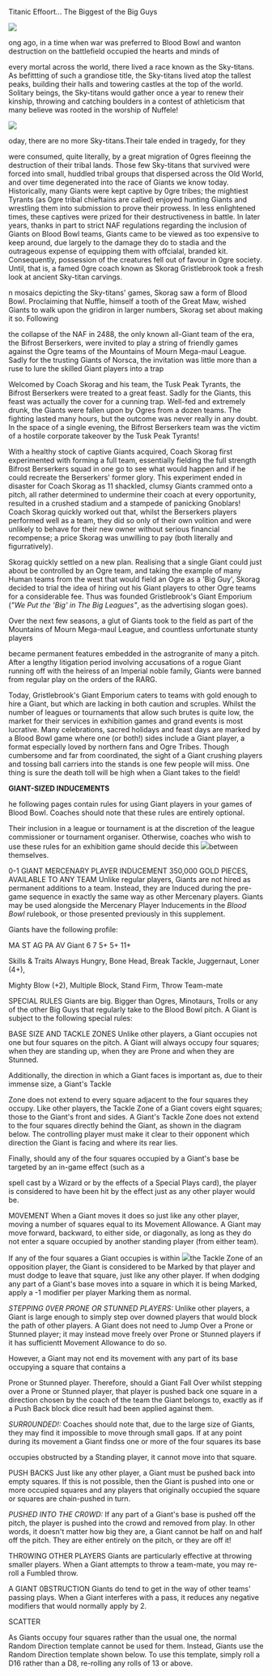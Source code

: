 Titanic Effoort... The Biggest of the Big Guys

![](../media/death_zone/image214.jpg)

ong ago, in a time when war was preferred to Blood Bowl and wanton
destruction on the battlefield occupied the hearts and minds of

every mortal across the world, there lived a race known as the
Sky-titans. As befittting of such a grandiose title, the Sky-titans
lived atop the tallest peaks, building their halls and towering
castles at the top of the world. Solitary beings, the Sky-titans would
gather once a year to renew their kinship, throwing and catching
boulders in a contest of athleticism that many believe was rooted in
the worship of Nuffele!

![](../media/death_zone/image217.jpg)

oday, there are no more Sky-titans.Their tale
ended in tragedy, for they

were consumed, quite literally,
by a great migration of 0gres
fleeinng the destruction of their
tribal lands. Those few Sky-titans that survived were forced into
small, huddled tribal groups that dispersed across the Old World,
and over time degenerated into
the race of Giants we know today. Historically, many Giants were
kept captive by 0gre tribes; the mightiest Tyrants (as 0gre tribal
chieftains are called) enjoyed hunting Giants and wrestling them into
submission to prove their prowess. In less enlightened times, these
captives were prized for their destructiveness in battle. In later
years, thanks in part to strict
NAF regulations regarding the inclusion of Giants on Blood Bowl teams,
Giants came to be viewed
as too expensive to keep around, due largely to the damage they
do to stadia and the outrageous expense of equipping them with
offcialal, branded kit. Consequently, possession of the creatures fell
out of favour in 0gre society. Until, that is, a famed 0gre coach
known as Skorag Gristlebrook took a fresh look at ancient Sky-titan
carvings.

n mosaics depicting the Sky-titans' games, Skorag saw a form of Blood
Bowl. Proclaiming that Nuffle, himself a tooth of the Great Maw,
wished Giants to walk upon the gridiron in larger numbers, Skorag set
about making it so. Following

the collapse of the NAF in 2488, the only known all-Giant team of the
era, the
Bifrost Berserkers, were invited to play a string of friendly games
against the Ogre teams of the Mountains of Mourn Mega-maul League. Sadly
for the trusting Giants of Norsca, the invitation was little more than a
ruse to lure the skilled Giant players into a trap

Welcomed by Coach Skorag and his team, the Tusk Peak Tyrants, the
Bifrost Berserkers were treated to a great feast. Sadly for the Giants,
this feast was
actually the cover for a cunning trap. Well-fed and extremely drunk, the
Giants
were fallen upon by Ogres from a dozen teams. The fighting lasted many
hours, but the outcome was never really in any doubt. In the space of a
single evening, the Bifrost Berserkers team was the victim of a hostile
corporate takeover by the Tusk Peak Tyrants!

With a healthy stock of captive Giants acquired, Coach Skorag first
experimented with forming a full team, essentially fielding the full
strength Bifrost Berserkers
squad in one go to see what would happen and if he could recreate the
Berserkers' former glory. This experiment ended in disaster for Coach
Skorag as 11 shackled, clumsy Giants crammed onto a pitch, all rather
determined to undermine their
coach at every opportunity, resulted in a crushed stadium and a stampede
of panicking Gnoblars! Coach Skorag quickly worked out that, whilst the
Berserkers players performed well as a team, they did so only of their
own volition and were unlikely to behave for their new owner without
serious financial recompense; a price Skorag was unwilling to pay (both
literally and figurratively).

Skorag quickly settled on a new plan. Realising that a single Giant
could just about be controlled by an Ogre team, and taking the example
of many Human teams from the west that would field an Ogre as a 'Big
Guy', Skorag decided to
trial the idea of hiring out his Giant players to other Ogre teams for a
considerable fee. Thus was founded Gristlebrook's Giant Emporium (*"We
Put the 'Big' in The Big Leagues"*, as the advertising slogan goes).

Over the next few seasons, a glut of Giants took to the field as part
of the Mountains of Mourn Mega-maul League, and countless unfortunate
stunty players

became permanent features embedded in the astrogranite of many a pitch.
After a lengthy litigation period involving accusations of a rogue Giant
running off with the heiress of an Imperial noble family, Giants were
banned from regular play on the orders of the RARG.

Today, Gristlebrook's Giant Emporium caters to teams with gold enough to
hire
a Giant, but which are lacking in both caution and scruples. Whilst the
number of leagues or tournaments that allow such brutes is quite low,
the market for their services in exhibition games and grand events is
most lucrative. Many celebrations, sacred holidays and feast days are
marked by a Blood Bowl game where one
(or both!) sides include a Giant player, a format especially loved by
northern fans
and Ogre Tribes. Though cumbersome and far from coordinated, the sight
of a Giant crushing players and tossing ball carriers into the stands is
one few people will
miss. One thing is sure the death toll will be high when a Giant takes
to the field!

**GIANT-SIZED INDUCEMENTS**

he following pages contain rules for using Giant players in your games
of Blood Bowl. Coaches should note that these rules are entirely
optional.

Their inclusion in a league or tournament is at the discretion of the
league commissioner or tournament organiser. Otherwise, coaches who
wish to use these
rules for an exhibition game should decide this
![](../media/death_zone/image221.jpg)between themselves.

0-1 GIANT MERCENARY PLAYER INDUCEMENT
350,000 GOLD PIECES, AVAILABLE TO ANY TEAM Unlike regular players,
Giants are not hired as permanent additions to a team. Instead, they
are Induced during
the pre-game sequence in exactly the same way
as other Mercenary players. Giants may be used alongside the Mercenary
Player Inducements in the
*Blood Bowl* rulebook, or those presented previously in
this supplement.

Giants have the following profile:

MA ST AG PA AV Giant 6 7 5+ 5+ 11+

Skills & Traits Always Hungry, Bone Head,
Break Tackle, Juggernaut, Loner (4+),

Mighty Blow (+2), Multiple Block, Stand Firm, Throw Team-mate

SPECIAL RULES
Giants are big. Bigger than Ogres, Minotaurs, Trolls or any of the other
Big Guys that regularly take to the Blood Bowl pitch. A Giant is subject
to the following special rules:

BASE SIZE AND TACKLE ZONES
Unlike other players, a Giant occupies not one but four squares on the
pitch. A Giant will always occupy four squares; when they are standing
up, when they are Prone and when they are Stunned.

Additionally, the direction in which a Giant faces is important as, due
to their immense size, a Giant's Tackle

Zone does not extend to every square adjacent to the four squares they
occupy. Like other players, the Tackle Zone
of a Giant covers eight squares; those to the Giant's front and sides. A
Giant's Tackle Zone does not extend to the four squares directly behind
the Giant, as shown in the diagram below. The controlling player must
make it clear
to their opponent which direction the Giant is facing and where its rear
lies.

Finally, should any of the four squares occupied by a Giant's base be
targeted by an in-game effect (such as a

spell cast by a Wizard or by the effects of a Special Plays card), the
player is considered to have been hit by the effect just as any other
player would be.

M0VEMENT
When a Giant moves it does so just like any other player, moving a
number of squares equal to its Movement Allowance. A Giant may move
forward, backward, to either side, or diagonally, as long as they do
not enter a square occupied by another standing player (from either
team).

If any of the four squares a Giant occupies is within
![](../media/death_zone/image222.jpg)the Tackle Zone of an opposition player,
the Giant is considered to be Marked by that player and must dodge to
leave that square, just like any other player. If when dodging any
part of a Giant's base moves into a square
in which it is being Marked, apply a -1 modifier per player Marking
them as normal.

*STEPPING 0VER PRONE OR STUNNED PLAYERS:* Unlike other players, a
Giant is large enough to simply step over downed players that would
block the path of other players.
A Giant does not need to Jump Over a Prone or Stunned player; it may
instead move freely over Prone or Stunned players if it has
sufficientt Movement Allowance to do so.

However, a Giant may not end its movement with
any part of its base occupying a square that contains a

Prone or Stunned player. Therefore, should a Giant Fall Over whilst
stepping over a Prone or Stunned player, that player is pushed back
one square in a direction chosen by the coach of the team the Giant
belongs to, exactly
as if a Push Back block dice result had been applied against them.

*SURR0UNDED!:* Coaches should note that, due to the large size of
Giants, they may find it impossible to move through small gaps. If at
any point during its movement a Giant findss one or more of the four
squares its base

occupies obstructed by a Standing player, it cannot move into that
square.

PUSH BACKS
Just like any other player, a Giant must be pushed back into empty
squares. If this is not possible, then the Giant is pushed into one or
more occupied squares and any players that originally occupied the
square or squares are chain-pushed in turn.

*PUSHED INTO THE CR0WD:* If any part of a Giant's base is pushed off the
pitch, the player is pushed into the crowd and removed from play. In
other words, it doesn't matter how big they are, a Giant cannot be half
on and half off
the pitch. They are either entirely on the pitch, or they are off it!

THR0WING OTHER PLAYERS
Giants are particularly effective at throwing smaller
players. When a Giant attempts to throw a team-mate, you may re-roll a
Fumbled throw.

A GIANT 0BSTRUCTION
Giants do tend to get in the way of other teams' passing plays. When a
Giant interferes with a pass, it reduces any negative modifiers that
would normally apply by 2.

SCATTER

As Giants occupy four squares rather than the usual one, the normal
Random Direction template cannot be used for them. Instead, Giants use
the Random Direction template shown below. To use this template, simply
roll a D16
rather than a D8, re-rolling any rolls of 13 or above.
